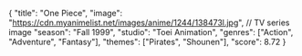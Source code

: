 {
  "title": "One Piece",
  "image": "https://cdn.myanimelist.net/images/anime/1244/138473l.jpg",  // TV series image
  "season": "Fall 1999",
  "studio": "Toei Animation",
  "genres": ["Action", "Adventure", "Fantasy"],
  "themes": ["Pirates", "Shounen"],
  "score": 8.72
}

